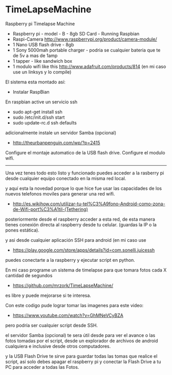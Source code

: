 TimeLapseMachine
================

Raspberry pi Timelapse Machine

*  Raspberry pi - model - B - 8gb SD Card -  Running Raspbian 
*  Raspi-Camera http://www.raspberrypi.org/product/camera-module/ 
*  1 Nano USB flash drive - 8gb
*  1 Sony 5000mah portable charger - podria se cualquier bateria que te de 5v a mas de 1amp
*  1 tapper - like sandwich box 
*  1 modulo wifi like this http://www.adafruit.com/products/814 (en mi caso use un linksys y lo compile)


El sistema esta montado así:

* Instalar RaspBian

En raspbian active un servicio ssh

* sudo apt-get install ssh
* sudo /etc/init.d/ssh start 
* sudo update-rc.d ssh defaults

adicionalmente instale un servidor Samba (opcional) 
* http://theurbanpenguin.com/wp/?p=2415

Configure el montaje automatico de la USB flash drive.
Configure el modulo wifi.

---------------------------------------------------

Una vez tenes todo esto listo y funcionado puedes acceder a la rasberry pi desde cualquier equipo conectado en la misma red local.

y aquí esta la novedad porque lo que hice fue usar las capacidades de los nuevos telefonos moviles para generar una red wifi.

* http://es.wikihow.com/utilizar-tu-tel%C3%A9fono-Android-como-zona-de-Wifi-port%C3%A1til-(Tethering)

posteriormente desde el raspberry acceder a esta red, de esta manera tienes conexión directa al raspberry desde tu celular. (guardas la IP o la pones estática).

y asi desde cualquier aplicación SSH para android (en mi caso use  

* https://play.google.com/store/apps/details?id=com.sonelli.juicessh

puedes conectarte a la raspberry y ejecutar script en python.


En mi caso programe un sistema de timelapse para que tomara fotos cada X cantidad de segundos
* https://github.com/mrzork/TimeLapseMachine/ 

es libre y puede mejorarse si te interesa.

Con este codigo pude lograr tomar las imagenes para este video:
* https://www.youtube.com/watch?v=GhMNeVCyBZA

pero podría ser cualquier script desde SSH.

el servidor Samba (opcional) te sera útil desde para ver el avance o las fotos tomadas por el script, desde un explorador de archivos de android cualquiera e inclusive desde otros computadores.

y la USB Flash Drive te sirve para guardar todas las tomas que realice el script, así solo debes apagar el raspberry pi y conectar la Flash Drive a tu PC para acceder a todas las Fotos.

